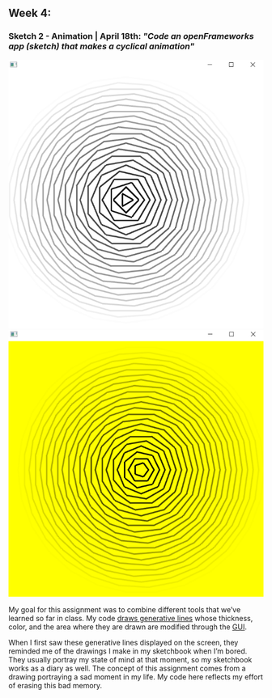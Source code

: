 ## Week 4:

### Sketch 2 - Animation | April 18th: _"Code an openFrameworks app (sketch) that makes a cyclical animation"_

<img src="test.png" heigth ="500" />  <img src="test1.png" heigth ="500" />

My goal for this assignment was to combine different tools that we’ve learned so far in class. My code [draws generative lines](https://www.youtube.com/watch?v=S4KMORhoFMk) whose thickness, color, and the area where they are drawn are modified through the [GUI](https://www.youtube.com/watch?v=OzTtd79vfQw&list=PL4neAtv21WOlqpDzGqbGM_WN2hc5ZaVv7&index=18). 

When I first saw these generative lines displayed on the screen, they reminded me of the drawings I make in my sketchbook when I’m bored. They usually portray my state of mind at that moment, so my sketchbook works as a diary as well. The concept of this assignment comes from a drawing portraying a sad moment in my life. My code here reflects my effort of erasing this bad memory.


